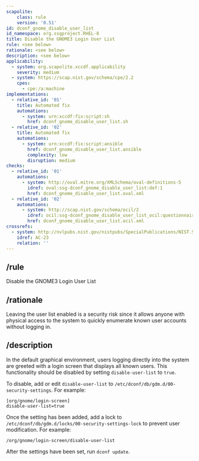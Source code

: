 ```yaml
---
scapolite:
    class: rule
    version: '0.51'
id: dconf_gnome_disable_user_list
id_namespace: org.ssgproject.RHEL-8
title: Disable the GNOME3 Login User List
rule: <see below>
rationale: <see below>
description: <see below>
applicability:
  - system: org.scapolite.xccdf.applicability
    severity: medium
  - system: https://scap.nist.gov/schema/cpe/2.2
    cpes:
      - cpe:/a:machine
implementations:
  - relative_id: '01'
    title: Automated fix
    automations:
      - system: urn:xccdf:fix:script:sh
        href: dconf_gnome_disable_user_list.sh
  - relative_id: '02'
    title: Automated fix
    automations:
      - system: urn:xccdf:fix:script:ansible
        href: dconf_gnome_disable_user_list.ansible
        complexity: low
        disruption: medium
checks:
  - relative_id: '01'
    automations:
      - system: http://oval.mitre.org/XMLSchema/oval-definitions-5
        idref: oval:ssg-dconf_gnome_disable_user_list:def:1
        href: dconf_gnome_disable_user_list.oval.xml
  - relative_id: '02'
    automations:
      - system: http://scap.nist.gov/schema/ocil/2
        idref: ocil:ssg-dconf_gnome_disable_user_list_ocil:questionnaire:1
        href: dconf_gnome_disable_user_list.ocil.xml
crossrefs:
  - system: http://nvlpubs.nist.gov/nistpubs/SpecialPublications/NIST.SP.800-53r4.pdf
    idref: AC-23
    relation: ''
---
```



## /rule

Disable the GNOME3 Login User List

## /rationale

Leaving
the user list enabled is a security risk since it allows anyone with
physical access to the system to quickly enumerate known user accounts
without logging in.

## /description

In
the default graphical environment, users logging directly into the
system are greeted with a login screen that displays all known users.
This functionality should be disabled by setting `disable-user-list` to
`true`.  
  
To disable, add or edit `disable-user-list` to
`/etc/dconf/db/gdm.d/00-security-settings`. For example:

``` 
[org/gnome/login-screen]
disable-user-list=true
```

Once the setting has been added, add a lock to
`/etc/dconf/db/gdm.d/locks/00-security-settings-lock` to prevent user
modification. For example:

``` 
/org/gnome/login-screen/disable-user-list
```

After the settings have been set, run `dconf update`.
